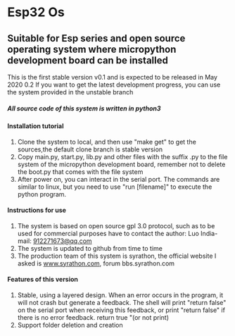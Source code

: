 # Esp32 Os

## Suitable for Esp series and open source operating system where micropython development board can be installed

This is the first stable version v0.1 and is expected to be released in May 2020 0.2
If you want to get the latest development progress, you can use the system provided in the unstable branch

##### All source code of this system is written in python3

#### Installation tutorial

1. Clone the system to local, and then use "make get" to get the sources,the default clone branch is stable version
2. Copy main.py, start.py, lib.py and other files with the suffix .py to the file system of the micropython development board, remember not to delete the boot.py that comes with the file system
3. After power on, you can interact in the serial port. The commands are similar to linux, but you need to use "run [filename]" to execute the python program.

#### Instructions for use

1. The system is based on open source gpl 3.0 protocol, such as to be used for commercial purposes have to contact the author: Luo India-mail: 912271673@qq.com
2. The system is updated to github from time to time
3. The production team of this system is syrathon, the official website I asked is www.syrathon.com, forum bbs.syrathon.com

#### Features of this version
1. Stable, using a layered design. When an error occurs in the program, it will not crash but generate a feedback. The shell will print "return false" on the serial port when receiving this feedback, or print "return false" if there is no error feedback. return true "(or not print)
2. Support folder deletion and creation
